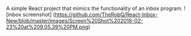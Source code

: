 A simple React project that mimics the functionality of an inbox program. 
![inbox screenshot]
(https://github.com/TheRobQ/React-Inbox-New/blob/master/images/Screen%20Shot%202018-02-23%20at%209.05.39%20PM.png)
